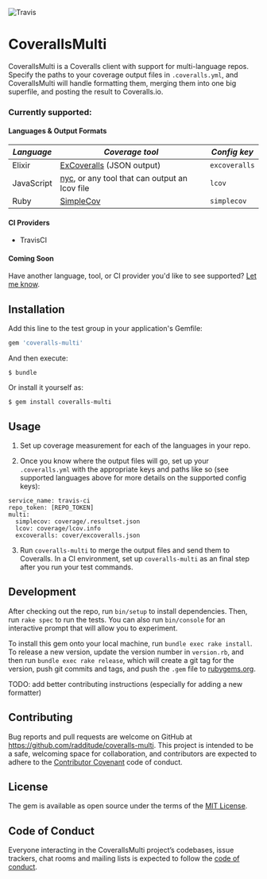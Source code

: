 
![Travis](https://img.shields.io/travis/radditude/coveralls-multi/master.svg)

# CoverallsMulti

CoverallsMulti is a Coveralls client with support for multi-language repos. Specify the paths to your coverage output files in `.coveralls.yml`, and CoverallsMulti will handle formatting them, merging them into one big superfile, and posting the result to Coveralls.io.

### Currently supported:

#### Languages & Output Formats

| *Language* | *Coverage tool* | *Config key* |
|----------- | --------------- | ------------ |
| Elixir | [ExCoveralls](https://github.com/parroty/excoveralls) (JSON output) | `excoveralls` |
| JavaScript | [nyc](https://github.com/istanbuljs/nyc), or any tool that can output an lcov file | `lcov` |
| Ruby | [SimpleCov](https://github.com/colszowka/simplecov) | `simplecov` |

#### CI Providers

- TravisCI

#### Coming Soon

Have another language, tool, or CI provider you'd like to see supported? [Let me know](https://github.com/radditude/coveralls-multi/issues/new).

## Installation

Add this line to the test group in your application's Gemfile:

```ruby
gem 'coveralls-multi'
```

And then execute:

    $ bundle

Or install it yourself as:

    $ gem install coveralls-multi

## Usage

1. Set up coverage measurement for each of the languages in your repo.

2. Once you know where the output files will go, set up your `.coveralls.yml` with the appropriate keys and paths like so (see supported languages above for more details on the supported config keys):

```
service_name: travis-ci
repo_token: [REPO_TOKEN]
multi:
  simplecov: coverage/.resultset.json
  lcov: coverage/lcov.info
  excoveralls: cover/excoveralls.json
```

3. Run `coveralls-multi` to merge the output files and send them to Coveralls. In a CI environment, set up `coveralls-multi` as an final step after you run your test commands.

## Development

After checking out the repo, run `bin/setup` to install dependencies. Then, run `rake spec` to run the tests. You can also run `bin/console` for an interactive prompt that will allow you to experiment.

To install this gem onto your local machine, run `bundle exec rake install`. To release a new version, update the version number in `version.rb`, and then run `bundle exec rake release`, which will create a git tag for the version, push git commits and tags, and push the `.gem` file to [rubygems.org](https://rubygems.org).

TODO: add better contributing instructions (especially for adding a new formatter)

## Contributing

Bug reports and pull requests are welcome on GitHub at https://github.com/radditude/coveralls-multi. This project is intended to be a safe, welcoming space for collaboration, and contributors are expected to adhere to the [Contributor Covenant](http://contributor-covenant.org) code of conduct.

## License

The gem is available as open source under the terms of the [MIT License](https://opensource.org/licenses/MIT).

## Code of Conduct

Everyone interacting in the CoverallsMulti project’s codebases, issue trackers, chat rooms and mailing lists is expected to follow the [code of conduct](https://github.com/radditude/coveralls-multi/blob/master/CODE_OF_CONDUCT.md).
